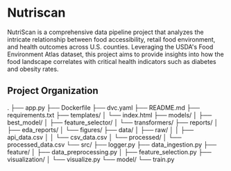 Nutriscan
==============================

NutriScan is a comprehensive data pipeline project that analyzes the intricate relationship between food accessibility, retail food environment, and health outcomes across U.S. counties. Leveraging the USDA's Food Environment Atlas dataset, this project aims to provide insights into how the food landscape correlates with critical health indicators such as diabetes and obesity rates.

Project Organization
------------

   .
├── app.py
├── Dockerfile
├── dvc.yaml
├── README.md
├── requirements.txt
├── templates/
│   └── index.html
├── models/
│   ├── best_model/
│   ├── feature_selector/
│   └── transformers/
├── reports/
│   ├── eda_reports/
│   └── figures/
├── data/
│   ├── raw/
│   │   ├── api_data.csv
│   │   └── csv_data.csv
│   └── processed/
│       └── processed_data.csv
└── src/
    ├── logger.py
    ├── data_ingestion.py
    ├── feature/
    │   ├── data_preprocessing.py
    │   ├── feature_selection.py
    ├── visualization/
    │   └── visualize.py
    └── model/
        └── train.py



